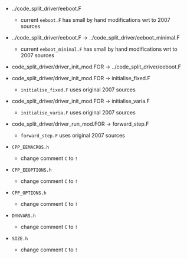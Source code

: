 * ../code_split_driver/eeboot.F
   - current `eeboot.F` has small by hand modifications wrt to 2007 sources

* ../code_split_driver/eeboot.F -> ../code_split_driver/eeboot_minimal.F
   - current `eeboot_minimal.F` has small by hand modifications wrt to 2007 sources

* code_split_driver/driver_init_mod.FOR -> ../code_split_driver/eeboot.F

* code_split_driver/driver_init_mod.FOR -> initialise_fixed.F
  - `initialise_fixed.F` uses original 2007 sources

* code_split_driver/driver_init_mod.FOR -> initialise_varia.F
  - `initialise_varia.F` uses original 2007 sources

* code_split_driver/driver_run_mod.FOR -> forward_step.F
  - `forward_step.F` uses original 2007 sources
  
* `CPP_EEMACROS.h`
  - change comment `C` to `!`
  
* `CPP_EEOPTIONS.h`
  - change comment `C` to `!`

* `CPP_OPTIONS.h`
  - change comment `C` to `!`

* `DYNVARS.h`
  - change comment `C` to `!`

* `SIZE.h`
  - change comment `C` to `!`
